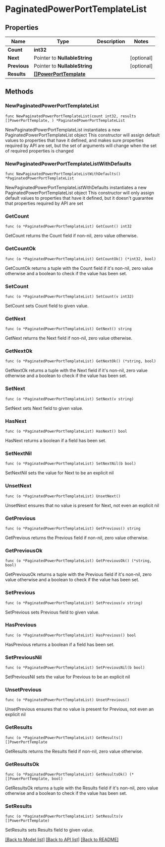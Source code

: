 # PaginatedPowerPortTemplateList

## Properties

Name | Type | Description | Notes
------------ | ------------- | ------------- | -------------
**Count** | **int32** |  | 
**Next** | Pointer to **NullableString** |  | [optional] 
**Previous** | Pointer to **NullableString** |  | [optional] 
**Results** | [**[]PowerPortTemplate**](PowerPortTemplate.md) |  | 

## Methods

### NewPaginatedPowerPortTemplateList

`func NewPaginatedPowerPortTemplateList(count int32, results []PowerPortTemplate, ) *PaginatedPowerPortTemplateList`

NewPaginatedPowerPortTemplateList instantiates a new PaginatedPowerPortTemplateList object
This constructor will assign default values to properties that have it defined,
and makes sure properties required by API are set, but the set of arguments
will change when the set of required properties is changed

### NewPaginatedPowerPortTemplateListWithDefaults

`func NewPaginatedPowerPortTemplateListWithDefaults() *PaginatedPowerPortTemplateList`

NewPaginatedPowerPortTemplateListWithDefaults instantiates a new PaginatedPowerPortTemplateList object
This constructor will only assign default values to properties that have it defined,
but it doesn't guarantee that properties required by API are set

### GetCount

`func (o *PaginatedPowerPortTemplateList) GetCount() int32`

GetCount returns the Count field if non-nil, zero value otherwise.

### GetCountOk

`func (o *PaginatedPowerPortTemplateList) GetCountOk() (*int32, bool)`

GetCountOk returns a tuple with the Count field if it's non-nil, zero value otherwise
and a boolean to check if the value has been set.

### SetCount

`func (o *PaginatedPowerPortTemplateList) SetCount(v int32)`

SetCount sets Count field to given value.


### GetNext

`func (o *PaginatedPowerPortTemplateList) GetNext() string`

GetNext returns the Next field if non-nil, zero value otherwise.

### GetNextOk

`func (o *PaginatedPowerPortTemplateList) GetNextOk() (*string, bool)`

GetNextOk returns a tuple with the Next field if it's non-nil, zero value otherwise
and a boolean to check if the value has been set.

### SetNext

`func (o *PaginatedPowerPortTemplateList) SetNext(v string)`

SetNext sets Next field to given value.

### HasNext

`func (o *PaginatedPowerPortTemplateList) HasNext() bool`

HasNext returns a boolean if a field has been set.

### SetNextNil

`func (o *PaginatedPowerPortTemplateList) SetNextNil(b bool)`

 SetNextNil sets the value for Next to be an explicit nil

### UnsetNext
`func (o *PaginatedPowerPortTemplateList) UnsetNext()`

UnsetNext ensures that no value is present for Next, not even an explicit nil
### GetPrevious

`func (o *PaginatedPowerPortTemplateList) GetPrevious() string`

GetPrevious returns the Previous field if non-nil, zero value otherwise.

### GetPreviousOk

`func (o *PaginatedPowerPortTemplateList) GetPreviousOk() (*string, bool)`

GetPreviousOk returns a tuple with the Previous field if it's non-nil, zero value otherwise
and a boolean to check if the value has been set.

### SetPrevious

`func (o *PaginatedPowerPortTemplateList) SetPrevious(v string)`

SetPrevious sets Previous field to given value.

### HasPrevious

`func (o *PaginatedPowerPortTemplateList) HasPrevious() bool`

HasPrevious returns a boolean if a field has been set.

### SetPreviousNil

`func (o *PaginatedPowerPortTemplateList) SetPreviousNil(b bool)`

 SetPreviousNil sets the value for Previous to be an explicit nil

### UnsetPrevious
`func (o *PaginatedPowerPortTemplateList) UnsetPrevious()`

UnsetPrevious ensures that no value is present for Previous, not even an explicit nil
### GetResults

`func (o *PaginatedPowerPortTemplateList) GetResults() []PowerPortTemplate`

GetResults returns the Results field if non-nil, zero value otherwise.

### GetResultsOk

`func (o *PaginatedPowerPortTemplateList) GetResultsOk() (*[]PowerPortTemplate, bool)`

GetResultsOk returns a tuple with the Results field if it's non-nil, zero value otherwise
and a boolean to check if the value has been set.

### SetResults

`func (o *PaginatedPowerPortTemplateList) SetResults(v []PowerPortTemplate)`

SetResults sets Results field to given value.



[[Back to Model list]](../README.md#documentation-for-models) [[Back to API list]](../README.md#documentation-for-api-endpoints) [[Back to README]](../README.md)


